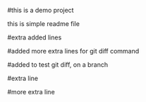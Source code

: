 #this is a demo project 

this is simple readme file

#extra added lines

#added more extra lines for git diff command

#added to test  git diff, on a branch

#extra line

#more extra line